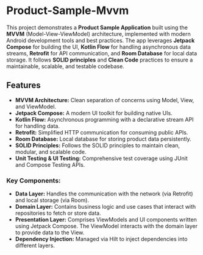 # Product-Sample-Mvvm

This project demonstrates a **Product Sample Application** built using the **MVVM** (Model-View-ViewModel) architecture, implemented with modern Android development tools and best practices. The app leverages **Jetpack Compose** for building the UI, **Kotlin Flow** for handling asynchronous data streams, **Retrofit** for API communication, and **Room Database** for local data storage. It follows **SOLID principles** and **Clean Code** practices to ensure a maintainable, scalable, and testable codebase.

## Features

- **MVVM Architecture:** Clean separation of concerns using Model, View, and ViewModel.
- **Jetpack Compose:** A modern UI toolkit for building native UIs.
- **Kotlin Flow:** Asynchronous programming with a declarative stream API for handling data.
- **Retrofit:** Simplified HTTP communication for consuming public APIs.
- **Room Database:** Local database for storing product data persistently.
- **SOLID Principles:** Follows the SOLID principles to maintain clean, modular, and scalable code.
- **Unit Testing & UI Testing:** Comprehensive test coverage using JUnit and Compose Testing APIs.

### Key Components:

- **Data Layer:** Handles the communication with the network (via Retrofit) and local storage (via Room).
- **Domain Layer:** Contains business logic and use cases that interact with repositories to fetch or store data.
- **Presentation Layer:** Comprises ViewModels and UI components written using Jetpack Compose. The ViewModel interacts with the domain layer to provide data to the View.
- **Dependency Injection:** Managed via Hilt to inject dependencies into different layers.


